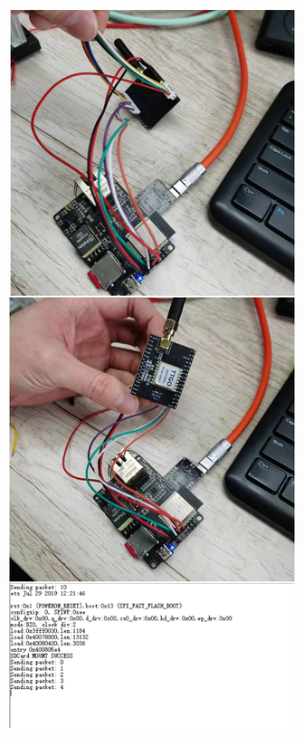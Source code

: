 ![](../../image/pinconnetced1.png)
![](../../image/pinconnetced2.png)
![](../../image/log.png)













